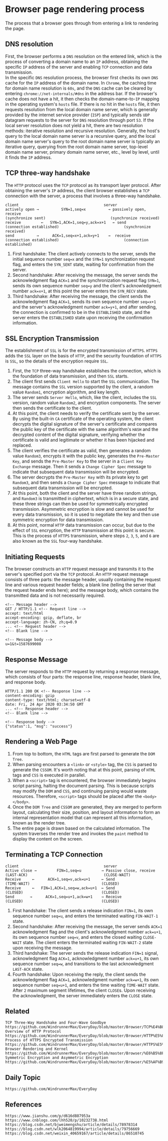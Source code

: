 # Browser page rendering process
The process that a browser goes through from entering a link to rendering the page.

## DNS resolution
First, the browser performs a `DNS` resolution on the entered link, which is the process of converting a domain name to an `IP` address, obtaining the specific `IP` address of the server and enabling `TCP` connection and data transmission.   
In the specific `DNS` resolution process, the browser first checks its own `DNS` cache for the `IP` address of the domain name. In `Chrome`, the caching time for domain name resolution is `60s`, and the `DNS` cache can be cleared by entering `chrome://net-internals/#dns` in the address bar. If the browser's cache does not have a hit, it then checks the domain-name-to-`IP` mapping in the operating system's `hosts` file. If there is no hit in the `hosts` file, it then requests resolution from the local domain name server, which is generally provided by the internet service provider (`ISP`) and typically sends `UDP` datagram requests to the server for `DNS` resolution through port `53`. If the local server resolution does not yield a hit, there are two resolution methods: iterative resolution and recursive resolution. Generally, the host's query to the local domain name server is a recursive query, and the local domain name server's query to the root domain name server is typically an iterative query, querying from the root domain name server, top-level domain name server, primary domain name server, etc., level by level, until it finds the `IP` address.

## TCP three-way handshake
The `HTTP` protocol uses the `TCP` protocol as its transport layer protocol. After obtaining the server's `IP` address, the client browser establishes a `TCP` connection with the server, a process that involves a three-way handshake.  
```
client                                      server
actively open →          SYN=1,seq=x          → passively open, receive
(synchronize sent)                             (synchronize received)
receive         ←   SYN=1,ACK=1,seq=y,ack=x+1   ← send
(connection established)                             (synchronize received)
send          →      ACK=1,seq=x+1,ack=y+1    →  receive
(connection established)                             (connection established)
``` 
1. First handshake: The client actively connects to the server, sends the initial sequence number `seq=x` and the `SYN=1` synchronization request flag, and enters the `SYN_SENT` state, waiting for confirmation from the server.
2. Second handshake: After receiving the message, the server sends the acknowledgment flag `ACK=1` and the synchronization request flag `SYN=1`, sends its own sequence number `seq=y` and the client's acknowledgment number `ack=x+1`, at this point the server enters the `SYN_RECV` state.
3. Third handshake: After receiving the message, the client sends the acknowledgment flag `ACK=1`, sends its own sequence number `seq=x+1` and the server's acknowledgment number `ack=y+1`, and after sending, the connection is confirmed to be in the `ESTABLISHED` state, and the server enters the `ESTABLISHED` state upon receiving the confirmation information.

## SSL Encryption Transmission
The establishment of `SSL` is for the encrypted transmission of `HTTPS`. `HTTPS` adds the `SSL` layer on the basis of `HTTP`, and the security foundation of `HTTPS` is `SSL`, so the details of the encryption require `SSL`.  
1. First, the `TCP` three-way handshake establishes the connection, which is the foundation of data transmission, and then `SSL` starts.
2. The client first sends `Client Hello` to start the `SSL` communication. The message contains the `SSL` version supported by the client, a random value `Random1`, encryption algorithm, and key length.
3. The server sends `Server Hello`, which, like the client, includes the `SSL` version, random value `Random2`, and encryption components. The server then sends the certificate to the client.
4. At this point, the client needs to verify the certificate sent by the server. By using the built-in `CA` certificate of the operating system, the client decrypts the digital signature of the server's certificate and compares the public key of the certificate with the same algorithm's `HASH` and the decrypted content of the digital signature, verifying whether the certificate is valid and legitimate or whether it has been hijacked and replaced.
5. The client verifies the certificate as valid, then generates a random value `Random3`, encrypts it with the public key, generates the `Pre-Master Key`, and sends the `Pre-Master Key` to the server in a `Client Key Exchange` message. Then it sends a `Change Cipher Spec` message to indicate that subsequent data transmission will be encrypted.
6. The server decrypts the `Pre-Master Key` with its private key to get `Random3`, and then sends a `Change Cipher Spec` message to indicate that subsequent data transmission will be encrypted.
7. At this point, both the client and the server have three random strings, and `Random3` is transmitted in ciphertext, which is in a secure state, and these three strings can then be used for symmetrically encrypted transmission. Asymmetric encryption is slow and cannot be used for every data transmission, so it is used to negotiate the key and then use symmetric encryption for data transmission.
8. At this point, normal `HTTP` data transmission can occur, but due to the effect of `SSL` encryption, the `HTTP` transmission at this point is secure. This is the process of `HTTPS` transmission, where steps `2`, `3`, `5`, and `6` are also known as the `SSL` four-way handshake.

## Initiating Requests
The browser constructs an `HTTP` request message and transmits it to the server's specified port via the `TCP` protocol. An `HTTP` request message consists of three parts: the message header, usually containing the request line and various request header fields; a blank line (telling the server that the request header ends here); and the message body, which contains the transmitted data and is not necessarily required.

```
<!-- Message header -->
GET / HTTP/1.1 <!-- Request line -->
accept: text/html
accept-encoding: gzip, deflate, br
accept-language: zh-CN, zh;q=0.9 
... <!-- Request header -->
<!-- Blank line -->

<!-- Message body -->
u=1&t=1587699008
```

## Response Message
The server responds to the `HTTP` request by returning a response message, which consists of four parts: the response line, response header, blank line, and response body.

```
HTTP/1.1 200 OK <!-- Response line -->
content-encoding: gzip
content-type: text/html; charset=utf-8
date: Fri, 24 Apr 2020 03:34:50 GMT
... <!-- Response header -->
<!-- Blank line -->

<!-- Response body -->
{"status":1, "msg": "success"}
```

## Rendering a Web Page
1. From top to bottom, the `HTML` tags are first parsed to generate the `DOM Tree`.
2. When parsing encounters a `<link>` or `<style>` tag, the `CSS` is parsed to generate the `CSSOM`. It's worth noting that at this point, parsing of `HTML` tags and `CSS` is executed in parallel.
3. When a `<script>` tag is encountered, the browser immediately begins script parsing, halting the document parsing. This is because scripts may modify the `DOM` and `CSS`, and continuing parsing would waste resources. Therefore, `<script>` tags should be placed after the `<body></body>`.
4. Once the `DOM Tree` and `CSSOM` are generated, they are merged to perform layout, calculating their size, position, and layout information to form an internal representation model that can represent all this information, known as the render tree.
5. The entire page is drawn based on the calculated information. The system traverses the render tree and invokes the `paint` method to display the content on the screen.

## Terminating a TCP Connection
```
client                                      server
Active close →         FIN=1,seq=u         → Passive close, receive
(LAST-ACK)                                  (CLOSE-WAIT)
Receive     ←      ACK=1,seq=v,ack=u+1     ← Send
(TIME-WAIT)                                (CLOSED)
Receive     ←   FIN=1,ACK=1,seq=w,ack=u+1  ← Send
(CLOSED)                                   (CLOSED)
Send       →      ACK=1,seq=u+1,ack=w+1    → Receive
(CLOSED)                                   (CLOSED)
```
1. First handshake: The client sends a release indication `FIN=1`, its own sequence number `seq=u`, and enters the terminated waiting `FIN-WAIT-1` state.
2. Second handshake: After receiving the message, the server sends `ACK=1` acknowledgment flag and the client's acknowledgment number `ack=u+1`, its own sequence number `seq=v`, and enters the closed waiting `CLOSE-WAIT` state. The client enters the terminated waiting `FIN-WAIT-2` state upon receiving the message.
3. Third handshake: The server sends the release indication `FIN=1` signal, acknowledgment flag `ACK=1`, acknowledgment number `ack=u+1`, its own sequence number `seq=w`, and transitions to the last acknowledgment `LAST-ACK` state.
4. Fourth handshake: Upon receiving the reply, the client sends the acknowledgment flag `ACK=1`, acknowledgment number `ack=w+1`, its own sequence number `seq=u+1`, and enters the time waiting `TIME-WAIT` state. After `2` maximum segment lifetimes, the client `CLOSE`s. Upon receiving the acknowledgment, the server immediately enters the `CLOSE` state.

## Related

```
TCP Three-Way Handshake and Four-Wave Goodbye https://github.com/WindrunnerMax/EveryDay/blob/master/Browser/TCP%E4%B8%89%E6%AC%A1%E6%8F%A1%E6%89%8B.md
Overview of HTTP Protocol https://github.com/WindrunnerMax/EveryDay/blob/master/Browser/HTTP%E5%8D%8F%E8%AE%AE%E6%A6%82%E8%BF%B0.md
Process of HTTPS Encrypted Transmission https://github.com/WindrunnerMax/EveryDay/blob/master/Browser/HTTPS%E5%8A%A0%E5%AF%86%E4%BC%A0%E8%BE%93%E8%BF%87%E7%A8%8B.md
Browser Rendering and Kernel https://github.com/WindrunnerMax/EveryDay/blob/master/Browser/%E6%B5%8F%E8%A7%88%E5%99%A8%E6%B8%B2%E6%9F%93%E4%B8%8E%E5%86%85%E6%A0%B8.md
Symmetric Encryption and Asymmetric Encryption https://github.com/WindrunnerMax/EveryDay/blob/master/Browser/%E5%AF%B9%E7%A7%B0%E5%8A%A0%E5%AF%86%E4%B8%8E%E9%9D%9E%E5%AF%B9%E7%A7%B0%E5%8A%A0%E5%AF%86.md
```

## Daily Topic

```
https://github.com/WindrunnerMax/EveryDay
```


## References
```
https://www.jianshu.com/p/d616d887953a
https://www.cnblogs.com/lhh520/p/10232738.html
https://blog.csdn.net/bjweimengshu/article/details/78978314
https://blog.csdn.net/wlk2064819994/article/details/79756669
https://blog.csdn.net/weixin_40659167/article/details/86510745
```